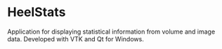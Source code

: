 # HeelStats
Application for displaying statistical information from volume and image data. Developed with VTK and Qt for Windows.
